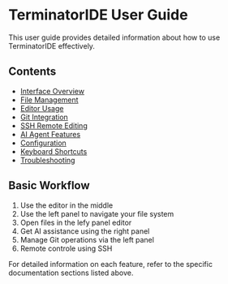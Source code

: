 # TerminatorIDE User Guide

This user guide provides detailed information about how to use TerminatorIDE effectively.

## Contents

- [Interface Overview](interface.md)
- [File Management](file_management.md)
- [Editor Usage](editor.md)
- [Git Integration](git.md)
- [SSH Remote Editing](ssh.md)
- [AI Agent Features](ai_agent.md)
- [Configuration](configuration.md)
- [Keyboard Shortcuts](shortcuts.md)
- [Troubleshooting](troubleshooting.md)

## Basic Workflow

1. Use the editor in the middle
2. Use the left panel to navigate your file system
3. Open files in the lefy panel editor
4. Get AI assistance using the right panel
5. Manage Git operations via the left panel
6. Remote controle using SSH

For detailed information on each feature, refer to the specific documentation sections listed above.
